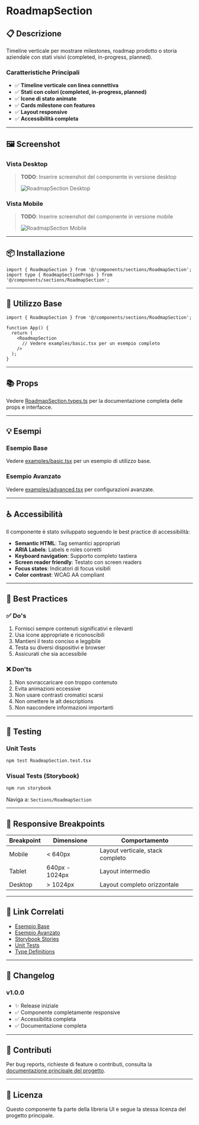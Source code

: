 # RoadmapSection

## 📋 Descrizione

Timeline verticale per mostrare milestones, roadmap prodotto o storia aziendale con stati visivi (completed, in-progress, planned).

### Caratteristiche Principali

- ✅ **Timeline verticale con linea connettiva**
- ✅ **Stati con colori (completed, in-progress, planned)**
- ✅ **Icone di stato animate**
- ✅ **Cards milestone con features**
- ✅ **Layout responsive**
- ✅ **Accessibilità completa**

---

## 🖼️ Screenshot

### Vista Desktop
> **TODO**: Inserire screenshot del componente in versione desktop
>
> ![RoadmapSection Desktop](./screenshots/desktop.png)

### Vista Mobile
> **TODO**: Inserire screenshot del componente in versione mobile
>
> ![RoadmapSection Mobile](./screenshots/mobile.png)

---

## 📦 Installazione

```tsx
import { RoadmapSection } from '@/components/sections/RoadmapSection';
import type { RoadmapSectionProps } from '@/components/sections/RoadmapSection';
```

---

## 🎯 Utilizzo Base

```tsx
import { RoadmapSection } from '@/components/sections/RoadmapSection';

function App() {
  return (
    <RoadmapSection
      // Vedere examples/basic.tsx per un esempio completo
    />
  );
}
```

---

## 📚 Props

Vedere [RoadmapSection.types.ts](./RoadmapSection.types.ts) per la documentazione completa delle props e interfacce.

---

## 💡 Esempi

### Esempio Base
Vedere [examples/basic.tsx](./examples/basic.tsx) per un esempio di utilizzo base.

### Esempio Avanzato
Vedere [examples/advanced.tsx](./examples/advanced.tsx) per configurazioni avanzate.

---

## ♿ Accessibilità

Il componente è stato sviluppato seguendo le best practice di accessibilità:

- **Semantic HTML**: Tag semantici appropriati
- **ARIA Labels**: Labels e roles corretti
- **Keyboard navigation**: Supporto completo tastiera
- **Screen reader friendly**: Testato con screen readers
- **Focus states**: Indicatori di focus visibili
- **Color contrast**: WCAG AA compliant

---

## 🔧 Best Practices

### ✅ Do's

1. Fornisci sempre contenuti significativi e rilevanti
2. Usa icone appropriate e riconoscibili
3. Mantieni il testo conciso e leggibile
4. Testa su diversi dispositivi e browser
5. Assicurati che sia accessibile

### ❌ Don'ts

1. Non sovraccaricare con troppo contenuto
2. Evita animazioni eccessive
3. Non usare contrasti cromatici scarsi
4. Non omettere le alt descriptions
5. Non nascondere informazioni importanti

---

## 🧪 Testing

### Unit Tests

```bash
npm test RoadmapSection.test.tsx
```

### Visual Tests (Storybook)

```bash
npm run storybook
```

Naviga a: `Sections/RoadmapSection`

---

## 📱 Responsive Breakpoints

| Breakpoint | Dimensione | Comportamento |
|------------|------------|---------------|
| Mobile | < 640px | Layout verticale, stack completo |
| Tablet | 640px - 1024px | Layout intermedio |
| Desktop | > 1024px | Layout completo orizzontale |

---

## 🔗 Link Correlati

- [Esempio Base](./examples/basic.tsx)
- [Esempio Avanzato](./examples/advanced.tsx)
- [Storybook Stories](./RoadmapSection.stories.tsx)
- [Unit Tests](./RoadmapSection.test.tsx)
- [Type Definitions](./RoadmapSection.types.ts)

---

## 📝 Changelog

### v1.0.0
- ✨ Release iniziale
- ✅ Componente completamente responsive
- ✅ Accessibilità completa
- ✅ Documentazione completa

---

## 🤝 Contributi

Per bug reports, richieste di feature o contributi, consulta la [documentazione principale del progetto](../../../README.md).

---

## 📄 Licenza

Questo componente fa parte della libreria UI e segue la stessa licenza del progetto principale.
